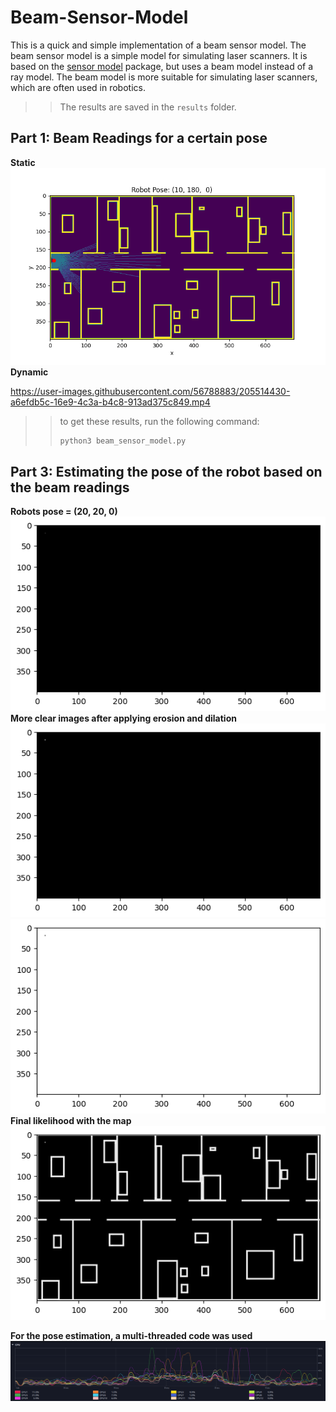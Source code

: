 # Beam-Sensor-Model
This is a quick and simple implementation of a beam sensor model. The beam sensor model is a simple model for simulating laser scanners. It is based on the [sensor model](http://wiki.ros.org/sensor_model) package, but uses a beam model instead of a ray model. The beam model is more suitable for simulating laser scanners, which are often used in robotics.
>> The results are saved in the `results` folder.
## Part 1: Beam Readings for a certain pose
**Static**
![Beam Sensor Model](results/Figure_1.png)
**Dynamic**

https://user-images.githubusercontent.com/56788883/205514430-a6efdb5c-16e9-4c3a-b4c8-913ad375c849.mp4

>> to get these results, run the following command:
>> ```bash
>> python3 beam_sensor_model.py
>> ```

## Part 3: Estimating the pose of the robot based on the beam readings

**Robots pose = (20, 20, 0)**
![pose estimation](results/output.png)
**More clear images after applying erosion and dilation**
![pose estimation](results/outputDilated.png)
![pose estimation](results/outputEroted.png)
**Final likelihood with the map**
![pose estimation](results/outputTotalWithDilation.png)

**For the pose estimation, a multi-threaded code was used**
![cpu usage](results/CPU.png)

